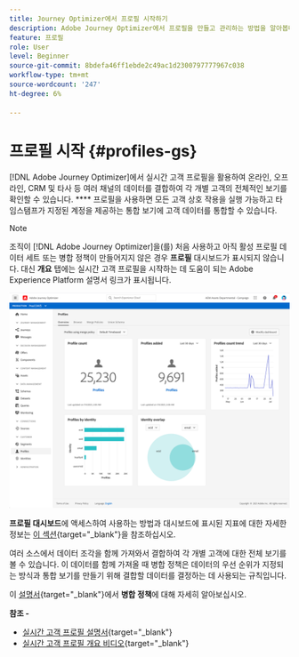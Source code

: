```yaml
---
title: Journey Optimizer에서 프로필 시작하기
description: Adobe Journey Optimizer에서 프로필을 만들고 관리하는 방법을 알아봅니다
feature: 프로필
role: User
level: Beginner
source-git-commit: 8bdefa46ff1ebde2c49ac1d2300797777967c038
workflow-type: tm+mt
source-wordcount: '247'
ht-degree: 6%

---
```


# 프로필 시작 {#profiles-gs}

[!DNL Adobe Journey Optimizer]에서 실시간 고객 프로필을 활용하여 온라인, 오프라인, CRM 및 타사 등 여러 채널의 데이터를 결합하여 각 개별 고객의 전체적인 보기를 확인할 수 있습니다. **** 프로필을 사용하면 모든 고객 상호 작용을 실행 가능하고 타임스탬프가 지정된 계정을 제공하는 통합 보기에 고객 데이터를 통합할 수 있습니다.

>[!NOTE]
>
>조직이 [!DNL Adobe Journey Optimizer]을(를) 처음 사용하고 아직 활성 프로필 데이터 세트 또는 병합 정책이 만들어지지 않은 경우 **프로필** 대시보드가 표시되지 않습니다. 대신 **개요** 탭에는 실시간 고객 프로필을 시작하는 데 도움이 되는 Adobe Experience Platform 설명서 링크가 표시됩니다.

![](assets/profiles-home.png)

**프로필 대시보드**&#x200B;에 액세스하여 사용하는 방법과 대시보드에 표시된 지표에 대한 자세한 정보는 [이 섹션](https://experienceleague.adobe.com/docs/experience-platform/profile/ui/user-guide.html?lang=ko){target=&quot;_blank&quot;}을 참조하십시오.

여러 소스에서 데이터 조각을 함께 가져와서 결합하여 각 개별 고객에 대한 전체 보기를 볼 수 있습니다. 이 데이터를 함께 가져올 때 병합 정책은 데이터의 우선 순위가 지정되는 방식과 통합 보기를 만들기 위해 결합할 데이터를 결정하는 데 사용되는 규칙입니다.

이 [설명서](https://experienceleague.adobe.com/docs/experience-platform/profile/merge-policies/ui-guide.html){target=&quot;_blank&quot;}에서 **병합 정책**&#x200B;에 대해 자세히 알아보십시오.

**참조 -**

* [실시간 고객 프로필 설명서](https://experienceleague.adobe.com/docs/experience-platform/query/home.html?lang=ko){target=&quot;_blank&quot;}
* [실시간 고객 프로필 개요 비디오](https://experienceleague.adobe.com/docs/experience-platform/profile/home.html){target=&quot;_blank&quot;}
